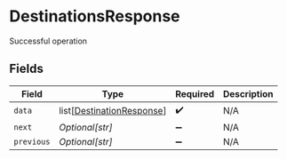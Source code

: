 # DestinationsResponse

Successful operation


## Fields

| Field                                                                   | Type                                                                    | Required                                                                | Description                                                             |
| ----------------------------------------------------------------------- | ----------------------------------------------------------------------- | ----------------------------------------------------------------------- | ----------------------------------------------------------------------- |
| `data`                                                                  | list[[DestinationResponse](../../models/shared/destinationresponse.md)] | :heavy_check_mark:                                                      | N/A                                                                     |
| `next`                                                                  | *Optional[str]*                                                         | :heavy_minus_sign:                                                      | N/A                                                                     |
| `previous`                                                              | *Optional[str]*                                                         | :heavy_minus_sign:                                                      | N/A                                                                     |